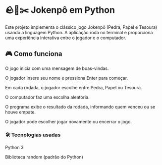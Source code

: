 # 🪨📄✂️ Jokenpô em Python
Este projeto implementa o clássico jogo Jokenpô (Pedra, Papel e Tesoura) usando a linguagem Python. A aplicação roda no terminal e proporciona uma experiência interativa entre o jogador e o computador.

## 🎮 Como funciona
O jogo inicia com uma mensagem de boas-vindas.

O jogador insere seu nome e pressiona Enter para começar.

Em cada rodada, o jogador escolhe entre Pedra, Papel ou Tesoura.

O computador faz uma escolha aleatória.

O programa exibe o resultado da rodada, informando quem venceu ou se houve empate.

O jogador pode escolher jogar novamente ou encerrar o jogo.

### 🛠 Tecnologias usadas
Python 3

Biblioteca random (padrão do Python)
